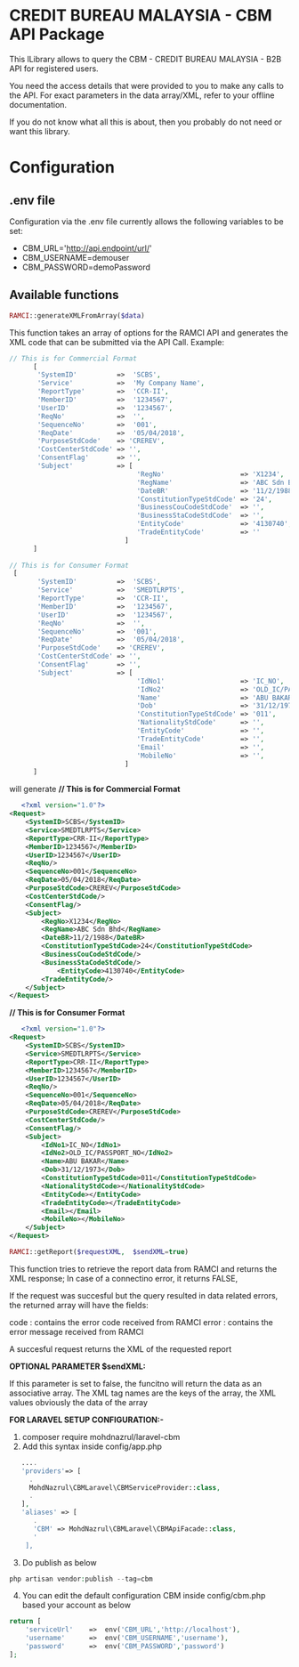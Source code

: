 # CREDIT BUREAU MALAYSIA - CBM API Package

This lLibrary allows to query the CBM - CREDIT BUREAU MALAYSIA - B2B API for registered users. 

You need the access details that were provided to you to make any calls to the API.
For exact parameters in the data array/XML, refer to your offline documentation.

If you do not know what all this is about, then you probably do not need or want this library.

# Configuration

## .env file

Configuration via the .env file currently allows the following variables to be set:

- CBM\_URL='http://api.endpoint/url/'
- CBM\_USERNAME=demouser 
- CBM\_PASSWORD=demoPassword

## Available functions

```php
RAMCI::generateXMLFromArray($data)
```
This function takes an array of options for the RAMCI API and generates the XML code
that can be submitted via the API Call. Example:
```php
// This is for Commercial Format
      [
       'SystemID'          =>  'SCBS',
       'Service'           =>  'My Company Name',
       'ReportType'        =>  'CCR-II',
       'MemberID'          =>  '1234567',
       'UserID'            =>  '1234567',
       'ReqNo'             =>  '',
       'SequenceNo'        =>  '001',
       'ReqDate'           =>  '05/04/2018',
       'PurposeStdCode'    => 'CREREV',
       'CostCenterStdCode' => '',
       'ConsentFlag'       => '',
       'Subject'           => [
                                'RegNo'                   => 'X1234',
                                'RegName'                 => 'ABC Sdn Bhd',
                                'DateBR'                  => '11/2/1988',
                                'ConstitutionTypeStdCode' => '24',
                                'BusinessCouCodeStdCode'  => '',
                                'BusinessStaCodeStdCode'  => '',
                                'EntityCode'              => '4130740',
                                'TradeEntityCode'         => ''
                             ]
      ]
      
// This is for Consumer Format
 [
       'SystemID'          =>  'SCBS',
       'Service'           =>  'SMEDTLRPTS',
       'ReportType'        =>  'CCR-II',
       'MemberID'          =>  '1234567',
       'UserID'            =>  '1234567',
       'ReqNo'             =>  '',
       'SequenceNo'        =>  '001',
       'ReqDate'           =>  '05/04/2018',
       'PurposeStdCode'    => 'CREREV',
       'CostCenterStdCode' => '',
       'ConsentFlag'       => '',
       'Subject'           => [
                                'IdNo1'                   => 'IC_NO',
                                'IdNo2'                   => 'OLD_IC/PASSPORT_NO',
                                'Name'                    => 'ABU BAKAR',
                                'Dob'                     => '31/12/1973',
                                'ConstitutionTypeStdCode' => '011',
                                'NationalityStdCode'      => '',
                                'EntityCode'              => '',
                                'TradeEntityCode'         => '',
                                'Email'                   => '',
                                'MobileNo'                => '',
                             ]
      ]

``` 
will generate
**// This is for Commercial Format**
```xml
   <?xml version="1.0"?>
<Request>
	<SystemID>SCBS</SystemID>
	<Service>SMEDTLRPTS</Service>
	<ReportType>CRR-II</ReportType>
	<MemberID>1234567</MemberID>
	<UserID>1234567</UserID>
	<ReqNo/>
	<SequenceNo>001</SequenceNo>
	<ReqDate>05/04/2018</ReqDate>
	<PurposeStdCode>CREREV</PurposeStdCode>
	<CostCenterStdCode/>
	<ConsentFlag/>
	<Subject>
		<RegNo>X1234</RegNo>
		<RegName>ABC Sdn Bhd</RegName>
		<DateBR>11/2/1988</DateBR>
		<ConstitutionTypeStdCode>24</ConstitutionTypeStdCode>
		<BusinessCouCodeStdCode/>
		<BusinessStaCodeStdCode/>
            <EntityCode>4130740</EntityCode>
		<TradeEntityCode/>
	</Subject>
</Request>
```
**// This is for Consumer Format**
```xml
   <?xml version="1.0"?>
<Request>
	<SystemID>SCBS</SystemID>
	<Service>SMEDTLRPTS</Service>
	<ReportType>CRR-II</ReportType>
	<MemberID>1234567</MemberID>
	<UserID>1234567</UserID>
	<ReqNo/>
	<SequenceNo>001</SequenceNo>
	<ReqDate>05/04/2018</ReqDate>
	<PurposeStdCode>CREREV</PurposeStdCode>
	<CostCenterStdCode/>
	<ConsentFlag/>
	<Subject>
		<IdNo1>IC_NO</IdNo1>
		<IdNo2>OLD_IC/PASSPORT_NO</IdNo2>
		<Name>ABU BAKAR</Name>
		<Dob>31/12/1973</Dob>
		<ConstitutionTypeStdCode>011</ConstitutionTypeStdCode>
		<NationalityStdCode></NationalityStdCode>
		<EntityCode></EntityCode>
		<TradeEntityCode></TradeEntityCode>		
		<Email></Email>
		<MobileNo></MobileNo>
	</Subject>
</Request>
```
```php
RAMCI::getReport($requestXML,  $sendXML=true)
```

This function tries to retrieve the report data from RAMCI and returns the XML response;
In case of a connectino error, it returns FALSE,

If the request was succesful but the query resulted in data related errors, the returned array will have the fields:

code  : contains the error code received from RAMCI
error : contains the error message received from RAMCI

A succesful request returns the XML of the requested report


**OPTIONAL PARAMETER $sendXML:**
 
 If this parameter is set to false, the funcitno will return the data as an associative array. 
 The XML tag names are the keys of the array, the XML values obviously the data of the array

**FOR LARAVEL SETUP CONFIGURATION:-**

1. composer require mohdnazrul/laravel-cbm
2. Add this syntax inside config/app.php
```php
   ....
   'providers'=> [
     .
     MohdNazrul\CBMLaravel\CBMServiceProvider::class,
     .
   ],
   'aliases' => [
      .
      'CBM' => MohdNazrul\CBMLaravel\CBMApiFacade::class,
      '
    ],
``` 

3. Do publish as below
```php
php artisan vendor:publish --tag=cbm 
```

4. You can edit the default configuration CBM inside config/cbm.php based your account as below
```php
return [
    'serviceUrl'    =>  env('CBM_URL','http://localhost'),
    'username'      =>  env('CBM_USERNAME','username'),
    'password'      =>  env('CBM_PASSWORD','password')
];
``` 

     
